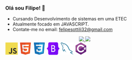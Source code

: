 ### Olá sou Filipe! 👋

- Cursando Desenvolvimento de sistemas em uma ETEC
- Atualmente focado em JAVASCRIPT.
- Contate-me no email: felipesottili32@gmail.com
<div align="center">
  <a href="https://github.com/Sottili">
  <img height="180em" src="https://github-readme-stats.vercel.app/api?username=Sottili&show_icons=true&theme=dracula&include_all_commits=true&count_private=true"/>
  <img height="180em" width="auto" src="https://github-readme-stats.vercel.app/api/top-langs/?username=Sottili&layout=compact&langs_count=7&theme=dracula"/>
</div>
 <div style="display: inline-block;">
   <img align="center" height="40" width="40" src="https://raw.githubusercontent.com/devicons/devicon/master/icons/javascript/javascript-original.svg">
   <img align="center" height="40" width="40" src="https://raw.githubusercontent.com/devicons/devicon/master/icons/html5/html5-original.svg">
   <img align="center" height="40" width="40" src="https://raw.githubusercontent.com/devicons/devicon/master/icons/css3/css3-original.svg">
   <img align="center" height="40" width="40" src="https://raw.githubusercontent.com/devicons/devicon/master/icons/bootstrap/bootstrap-original.svg">
   <img align="center" height="40" width="40" src="https://raw.githubusercontent.com/devicons/devicon/master/icons/mysql/mysql-original.svg">
   <img align="center" height="40" width="40" src="https://raw.githubusercontent.com/devicons/devicon/master/icons/csharp/csharp-original.svg">
 </div>

